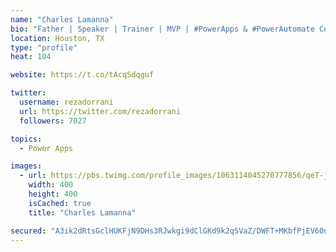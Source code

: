 ```yaml
---
name: "Charles Lamanna"
bio: "Father | Speaker | Trainer | MVP | #PowerApps & #PowerAutomate Community Super User | YouTuber Right-pointing triangle http://youtube.com/c/rezadorrani | Learn - Share - Clockwise rightwards and leftwards open circle arrows"
location: Houston, TX
type: "profile"
heat: 104

website: https://t.co/tAcqSdqguf

twitter:
  username: rezadorrani
  url: https://twitter.com/rezadorrani
  followers: 7027

topics:
  - Power Apps

images:
  - url: https://pbs.twimg.com/profile_images/1063114045270777856/qeT-jpWr_400x400.jpg
    width: 400
    height: 400
    isCached: true
    title: "Charles Lamanna"

secured: "A3ik2dRtsGclHUKFjN9DHs3RJwkgi9dClGKd9k2qSVaZ/DWFT+MKbfPjEV60uYtbmBfED2orw1cuHdrtkivn3Zhd5iHyO3EeP6TT/aVcgv4ynsPLCxWE9SJiiTHBhu+iFznZzpEzSC4gOxiOundxMPCgIPCFBjSWm5Xk8tkohtdin3Itvt3v5ys7lk9isbVJBoSb/aHuMvgFCA92jtyeYOZP/Czke8AWBkhkfTuUOTPTBFWQwclJlPYHrWSx/tlVVS75X1CqqZDhXrUHG4S7V7RuSx1wm5sVJvqUMMR2/4JKmf9Rwwl0/oZqXEYXjybn7Va/cjp1PpiNvxmF5zr+f9Dr9TY5ywqXW+9n+MdHMQz8gQ6Ndri2wE753I/mLFoQdcrV3mpjB6KifX83ipN08eOehVKi7bf6zI67fwVEJgU=;aShk40CvF1/PuX6rsYuuOQ=="
---
```


